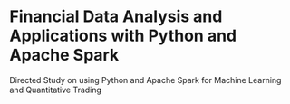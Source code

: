 # Financial Data Analysis and Applications with Python and Apache Spark
Directed Study on using Python and Apache Spark for Machine Learning and Quantitative Trading
